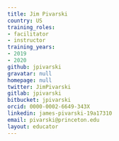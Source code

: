 ```yaml
---
title: Jim Pivarski
country: US
training_roles:
- facilitator
- instructor
training_years:
- 2019
- 2020
github: jpivarski
gravatar: null
homepage: null
twitter: JimPivarski
gitlab: jpivarski
bitbucket: jpivarski
orcid: 0000-0002-6649-343X
linkedin: james-pivarski-19a17310
email: pivarski@princeton.edu
layout: educator
---
```


<!-- Write something about yourself here (if you want)!
You can use Markdown syntax to style this page.
-->
